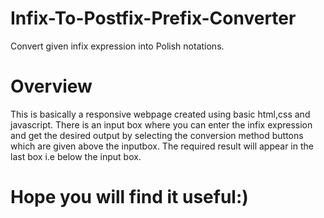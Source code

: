 # Infix-To-Postfix-Prefix-Converter
Convert given infix expression into Polish notations.
# Overview
This is basically a responsive webpage created using basic html,css and javascript.
There is an input box where you can enter the infix expression and get the desired output by selecting the conversion method buttons which are given above the inputbox.
The required result will appear in the last box i.e below the input box.
# Hope you will find it useful:)
